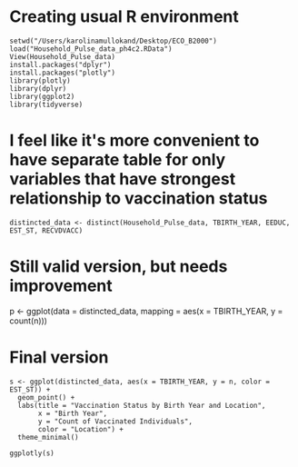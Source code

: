 # Creating usual R environment

```
setwd("/Users/karolinamullokand/Desktop/ECO_B2000")
load("Household_Pulse_data_ph4c2.RData")
View(Household_Pulse_data)
install.packages("dplyr")
install.packages("plotly")
library(plotly)
library(dplyr)
library(ggplot2)
library(tidyverse)
```

# I feel like it's more convenient to have separate table for only variables that have strongest relationship to vaccination status

```
distincted_data <- distinct(Household_Pulse_data, TBIRTH_YEAR, EEDUC, EST_ST, RECVDVACC)
```
# Still valid version, but needs improvement
p <- ggplot(data = distincted_data,
            mapping = aes(x = TBIRTH_YEAR,
                          y = count(n))) 

# Final version

```
s <- ggplot(distincted_data, aes(x = TBIRTH_YEAR, y = n, color = EST_ST)) +
  geom_point() +
  labs(title = "Vaccination Status by Birth Year and Location",
       x = "Birth Year",
       y = "Count of Vaccinated Individuals",
       color = "Location") +
  theme_minimal()

ggplotly(s)
```

